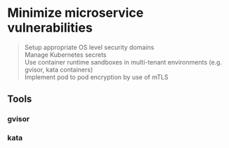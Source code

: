 # Minimize microservice vulnerabilities

> Setup appropriate OS level security domains  
> Manage Kubernetes secrets  
> Use container runtime sandboxes in multi-tenant environments (e.g. gvisor, kata containers)  
> Implement pod to pod encryption by use of mTLS  

## Tools

### gvisor

### kata
